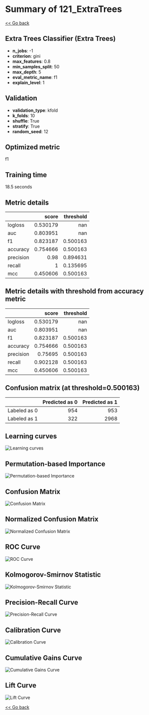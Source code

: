# Summary of 121_ExtraTrees

[<< Go back](../README.md)


## Extra Trees Classifier (Extra Trees)
- **n_jobs**: -1
- **criterion**: gini
- **max_features**: 0.8
- **min_samples_split**: 50
- **max_depth**: 5
- **eval_metric_name**: f1
- **explain_level**: 1

## Validation
 - **validation_type**: kfold
 - **k_folds**: 10
 - **shuffle**: True
 - **stratify**: True
 - **random_seed**: 12

## Optimized metric
f1

## Training time

18.5 seconds

## Metric details
|           |    score |   threshold |
|:----------|---------:|------------:|
| logloss   | 0.530179 |  nan        |
| auc       | 0.803951 |  nan        |
| f1        | 0.823187 |    0.500163 |
| accuracy  | 0.754666 |    0.500163 |
| precision | 0.98     |    0.894631 |
| recall    | 1        |    0.135695 |
| mcc       | 0.450606 |    0.500163 |


## Metric details with threshold from accuracy metric
|           |    score |   threshold |
|:----------|---------:|------------:|
| logloss   | 0.530179 |  nan        |
| auc       | 0.803951 |  nan        |
| f1        | 0.823187 |    0.500163 |
| accuracy  | 0.754666 |    0.500163 |
| precision | 0.75695  |    0.500163 |
| recall    | 0.902128 |    0.500163 |
| mcc       | 0.450606 |    0.500163 |


## Confusion matrix (at threshold=0.500163)
|              |   Predicted as 0 |   Predicted as 1 |
|:-------------|-----------------:|-----------------:|
| Labeled as 0 |              954 |              953 |
| Labeled as 1 |              322 |             2968 |

## Learning curves
![Learning curves](learning_curves.png)

## Permutation-based Importance
![Permutation-based Importance](permutation_importance.png)
## Confusion Matrix

![Confusion Matrix](confusion_matrix.png)


## Normalized Confusion Matrix

![Normalized Confusion Matrix](confusion_matrix_normalized.png)


## ROC Curve

![ROC Curve](roc_curve.png)


## Kolmogorov-Smirnov Statistic

![Kolmogorov-Smirnov Statistic](ks_statistic.png)


## Precision-Recall Curve

![Precision-Recall Curve](precision_recall_curve.png)


## Calibration Curve

![Calibration Curve](calibration_curve_curve.png)


## Cumulative Gains Curve

![Cumulative Gains Curve](cumulative_gains_curve.png)


## Lift Curve

![Lift Curve](lift_curve.png)



[<< Go back](../README.md)
